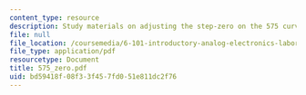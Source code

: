 ```yaml
---
content_type: resource
description: Study materials on adjusting the step-zero on the 575 curve tracer.
file: null
file_location: /coursemedia/6-101-introductory-analog-electronics-laboratory-spring-2007/bd59418f08f33f457fd051e811dc2f76_575_zero.pdf
file_type: application/pdf
resourcetype: Document
title: 575_zero.pdf
uid: bd59418f-08f3-3f45-7fd0-51e811dc2f76
---
```

